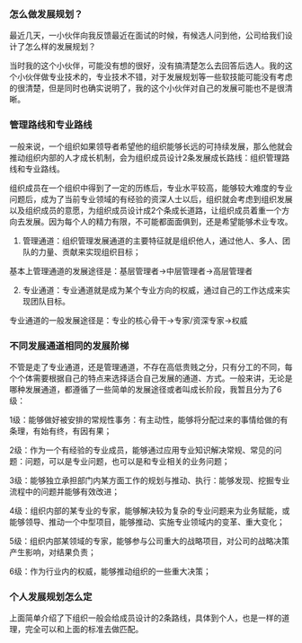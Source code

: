 ### 怎么做发展规划？

最近几天，一小伙伴向我反馈最近在面试的时候，有候选人问到他，公司给我们设计了怎么样的发展规划？

当时我的这个小伙伴，可能没有想的很好，没有搞清楚怎么去回答后选人。我的这个小伙伴做专业技术的，专业技术不错，对于发展规划等一些软技能可能没有考虑的很清楚，但是同时也确实说明了，我的这个小伙伴对自己的发展可能也不是很清晰。

### 管理路线和专业路线

一般来说，一个组织如果领导者希望他的组织能够长远的可持续发展，那么他就会推动组织内部的人才成长机制，会为组织成员设计2条发展成长路线：组织管理路线和专业路线。

组织成员在一个组织中得到了一定的历练后，专业水平较高，能够较大难度的专业问题后，成为了当前专业领域的有经验的资深人士以后，组织就会考虑到组织发展以及组织成员的意愿，为组织成员设计成2个条成长道路，让组织成员着重一个方向去发展。因为每个人的精力有限，不可能都面面俱到，还是希望能够术业专攻。

1. 管理通道：组织管理发展通道的主要特征就是组织他人，通过他人、多人、团队的力量、贡献来实现组织目标；
   
基本上管理通道的发展途径是：基层管理者->中层管理者->高层管理者

2. 专业通道：专业通道就是成为某个专业方向的权威，通过自己的工作达成来实现团队目标。

专业通道的一般发展途径是：专业的核心骨干->专家/资深专家->权威

### 不同发展通道相同的发展阶梯

不管是走了专业通道，还是管理通道，不存在高低贵贱之分，只有分工的不同，每个个体需要根据自己的特点来选择适合自己发展的通道、方式。一般来讲，无论是哪种发展通道，都遵循了一些简单的发展途径或者叫成长阶段，我暂且分为了6级：

1级：能够做好被安排的常规性事务：有主动性，能够将分配过来的事情给做的有条理，有始有终，有因有果；

2级：作为一个有经验的专业成员，能够通过应用专业知识解决常规、常见的问题：问题，可以是专业问题，也可以是和专业相关的业务问题；

3级：能够独立承担部门内某方面工作的规划与推动、执行：能够发现、挖掘专业流程中的问题并能够有效改进；

4级：组织内部的某专业的专家，能够解决较为复杂的专业问题来为业务赋能，或能够领导、推动一个中型项目，能够推动、实施专业领域内的变革、重大变化；

5级：组织内部某领域的专家，能够参与公司重大的战略项目，对公司的战略决策产生影响，对结果负责；

6级：作为行业内的权威，能够推动组织的一些重大决策；

### 个人发展规划怎么定

上面简单介绍了下组织一般会给成员设计的2条路线，具体到个人，也是一样的道理，完全可以和上面的标准去做匹配。